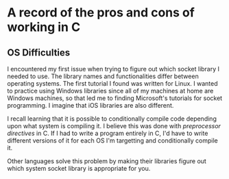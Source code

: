 # A record of the pros and cons of working in C

## OS Difficulties
I encountered my first issue when trying to figure out which socket library I needed to use.  The library names and functionalities differ between operating systems.  The first tutorial I found was written for Linux.  I wanted to practice using Windows libraries since all of my machines at home are Windows machines, so that led me to finding Microsoft's tutorials for socket programming.  I imagine that iOS libraries are also different.

I recall learning that it is possible to conditionally compile code depending upon what system is compiling it.  I believe this was done with *preprocessor directives* in C.  If I had to write a program entirely in C, I'd have to write different versions of it for each OS I'm targetting and conditionally compile it.

Other languages solve this problem by making their libraries figure out which system socket library is appropriate for you.